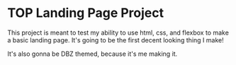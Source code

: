 # TOP Landing Page Project
This project is meant to test my ability to use html, css, and flexbox to make a basic landing page. It's going to be the first decent looking thing I make!

It's also gonna be DBZ themed, because it's me making it.